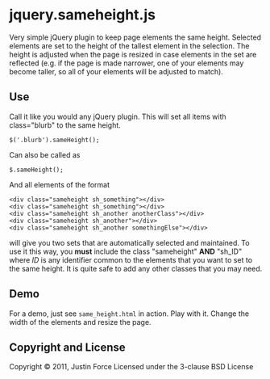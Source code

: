 jquery.sameheight.js
=====================

Very simple jQuery plugin to keep page elements the same height. Selected
elements are set to the height of the tallest element in the selection. The
height is adjusted when the page is resized in case elements in the set are
reflected (e.g. if the page is made narrower, one of your elements may become
taller, so all of your elements will be adjusted to match).

Use
---------------------

Call it like you would any jQuery plugin. This will set all items with
class="blurb" to the same height.

    $('.blurb').sameHeight();

Can also be called as

    $.sameHeight();

And all elements of the format

    <div class="sameheight sh_something"></div>
    <div class="sameheight sh_something"></div>
    <div class="sameheight sh_another anotherClass"></div>
    <div class="sameheight sh_another"></div>
    <div class="sameheight sh_another somethingElse"></div>

will give you two sets that are automatically selected and maintained. To use
it this way, you __must__ include the class "sameheight" __AND__ "sh_ID" where _ID_
is any identifier common to the elements that you want to set to the same
height. It is quite safe to add any other classes that you may need.

Demo
---------------------

For a demo, just see `same_height.html` in action. Play with it. Change the
width of the elements and resize the page.

Copyright and License
---------------------

Copyright © 2011, Justin Force
Licensed under the 3-clause BSD License

